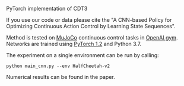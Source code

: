 
PyTorch implementation of CDT3

If you use our code or data please cite the "A CNN-based Policy for Optimizing Continuous Action Control by Learning State Sequences".

Method is tested on [MuJoCo](http://www.mujoco.org/) continuous control tasks in [OpenAI gym](https://github.com/openai/gym). 
Networks are trained using [PyTorch 1.2](https://github.com/pytorch/pytorch) and Python 3.7. 


The experiment on a single environment can be run by calling:
```
python main_cnn.py --env HalfCheetah-v2
```
Numerical results can be found in the paper.

